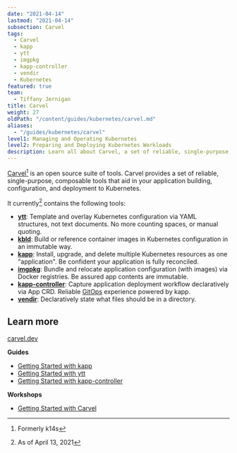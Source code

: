 ```yaml
---
date: "2021-04-14"
lastmod: "2021-04-14"
subsection: Carvel
tags:
  - Carvel
  - kapp
  - ytt
  - imgpkg
  - kapp-controller
  - vendir
  - Kubernetes
featured: true
team:
  - Tiffany Jernigan
title: Carvel
weight: 27
oldPath: "/content/guides/kubernetes/carvel.md"
aliases:
  - "/guides/kubernetes/carvel"
level1: Managing and Operating Kubernetes
level2: Preparing and Deploying Kubernetes Workloads
description: Learn all about Carvel, a set of reliable, single-purpose, composable tools that aid in your application building, configuration, and deployment to Kubernetes
---
```


[Carvel](https://carvel.dev/)[^1] is an open source suite of tools. Carvel provides a set of reliable, single-purpose, composable tools that aid in your application building, configuration, and deployment to Kubernetes.

It currently[^2] contains the following tools:

- **[ytt](https://carvel.dev/ytt/)**: Template and overlay Kubernetes configuration via YAML structures, not text documents. No more counting spaces, or manual quoting.
- **[kbld](https://carvel.dev/kbld/)**: Build or reference container images in Kubernetes configuration in an immutable way.
- **[kapp](https://carvel.dev/kapp/)**: Install, upgrade, and delete multiple Kubernetes resources as one "application". Be confident your application is fully reconciled.
- **[imgpkg](https://carvel.dev/imgpkg/)**: Bundle and relocate application configuration (with images) via Docker registries. Be assured app contents are immutable.
- **[kapp-controller](https://github.com/vmware-tanzu/carvel-kapp-controller)**: Capture application deployment workflow declaratively via App CRD. Reliable [GitOps](https://tanzu.vmware.com/gitops) experience powered by kapp.
- **[vendir](https://carvel.dev/vendir/)**: Declaratively state what files should be in a directory.

## Learn more

[carvel.dev](https://carvel.dev/)

**Guides**

- [Getting Started with kapp](/guides/kubernetes/kapp-gs/)
- [Getting Started with ytt](/guides/kubernetes/ytt-gs/)
- [Getting Started with kapp-controller](/guides/kubernetes/kapp-controller-gs/)

**Workshops**

- [Getting Started with Carvel](https://tanzu.vmware.com/developer/workshops/lab-getting-started-with-carvel/)

[^1]: Formerly k14s
[^2]: As of April 13, 2021
